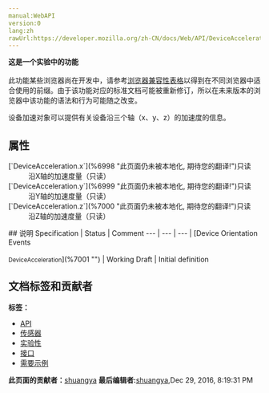 ```yaml
---
manual:WebAPI
version:0
lang:zh
rawUrl:https://developer.mozilla.org/zh-CN/docs/Web/API/DeviceAcceleration#Browser_compatibility
---
```






**这是一个实验中的功能**<br></br>此功能某些浏览器尚在开发中，请参考[浏览器兼容性表格](%6997 "")以得到在不同浏览器中适合使用的前缀。由于该功能对应的标准文档可能被重新修订，所以在未来版本的浏览器中该功能的语法和行为可能随之改变。






设备加速对象可以提供有关设备沿三个轴（x、y、z）的加速度的信息。


## 属性<a name="属性"></a>
<dl><dt id=''>[`DeviceAcceleration.x`](%6998 "此页面仍未被本地化, 期待您的翻译!")只读</dt><dd>沿X轴的加速度量（只读）</dd><dt id=''>[`DeviceAcceleration.y`](%6999 "此页面仍未被本地化, 期待您的翻译!")只读</dt><dd>沿Y轴的加速度量（只读）</dd><dt id=''>[`DeviceAcceleration.z`](%7000 "此页面仍未被本地化, 期待您的翻译!")只读</dt><dd>沿Z轴的加速度量（只读）</dd></dl>
## 说明<a name="Specifications"></a>
Specification | Status | Comment 
 ---  |  ---  |  ---  | 
[Device Orientation Events<br></br><small>DeviceAcceleration</small>](%7001 "") | Working Draft | Initial definition 




## 文档标签和贡献者
**标签：**
* [API](%50 "")
* [传感器](%7002 "")
* [实验性](%7003 "")
* [接口](%4188 "")
* [需要示例](%7005 "")

**此页面的贡献者：**[shuangya](%7006 "")
**最后编辑者:**[shuangya](%7006 ""),<time>Dec 29, 2016, 8:19:31 PM</time>


